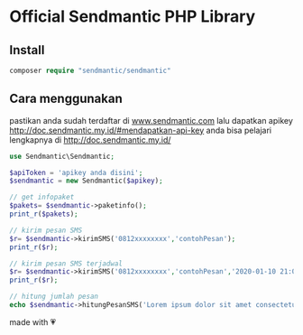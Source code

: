 # Official Sendmantic PHP Library

## Install
```php
composer require "sendmantic/sendmantic"
```

## Cara menggunakan
pastikan anda sudah terdaftar di www.sendmantic.com
lalu dapatkan apikey http://doc.sendmantic.my.id/#mendapatkan-api-key
anda bisa pelajari lengkapnya di http://doc.sendmantic.my.id/

```php
use Sendmantic\Sendmantic;

$apiToken = 'apikey anda disini';
$sendmantic = new Sendmantic($apikey);

// get infopaket
$pakets= $sendmantic->paketinfo();
print_r($pakets);

// kirim pesan SMS
$r= $sendmantic->kirimSMS('0812xxxxxxxx','contohPesan');
print_r($r);

// kirim pesan SMS terjadwal
$r= $sendmantic->kirimSMS('0812xxxxxxxx','contohPesan','2020-01-10 21:03:01');
print_r($r);

// hitung jumlah pesan 
echo $sendmantic->hitungPesanSMS('Lorem ipsum dolor sit amet consectetur adipisicing elit. Perferendis optio ipsa iusto nesciunt ratione unde in cumque, numquam officiis obcaecati totam fugiat harum fuga nisi nulla beatae modi a sunt!');


```




made with 💗 

